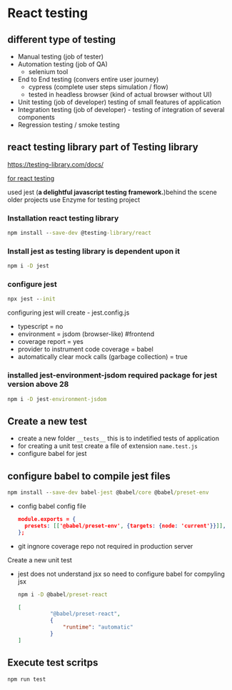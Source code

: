 # React testing

## different type of testing

- Manual testing (job of tester)
- Automation testing (job of QA)
  - selenium tool
- End to End testing (convers entire user journey)
  - cypress (complete user steps simulation / flow)
  - tested in headless browser (kind of actual browser without UI)
- Unit testing (job of developer) testing of small features of application
- Integration testing (job of developer) - testing of integration of several components
- Regression testing / smoke testing

## react testing library part of Testing library

<https://testing-library.com/docs/>

[for react testing](https://testing-library.com/docs/react-testing-library/intro)  

used jest (**a delightful javascript testing framework.**)behind the scene
older projects use Enzyme for testing project

### Installation react testing library

```cmd
npm install --save-dev @testing-library/react
```

### Install jest as testing library is dependent upon it

```cmd
npm i -D jest
```

### configure jest

```cmd
npx jest --init
```

configuring jest will create - jest.config.js

- typescript = no
- environment = jsdom (browser-like) #frontend
- coverage report = yes
- provider to instrument code coverage = babel
- automatically clear mock calls (garbage collection) = true

### installed jest-environment-jsdom required package for jest version above 28

```cmd
npm i -D jest-environment-jsdom
```

## Create a new test

- create a new folder ```__tests__``` this is to indetified tests of application
- for creating a unit test create a file of extension ```name.test.js```
- configure babel for jest

## configure babel to compile jest files

  ```cmd
  npm install --save-dev babel-jest @babel/core @babel/preset-env
  ```

- config babel config file

  ```json
  module.exports = {
    presets: [['@babel/preset-env', {targets: {node: 'current'}}]],
  };
  ```

- git ingnore coverage repo not required in production server

Create a new unit test

- jest does not understand jsx so need to configure babel for compyling jsx

  ```cmd
  npm i -D @babel/preset-react
  ```

  ```json
  [
            "@babel/preset-react",
            {
                "runtime": "automatic"
            }
  ]
  ```

## Execute test scritps

```
npm run test
```
